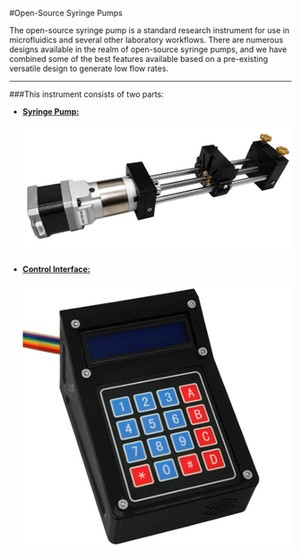 #Open-Source Syringe Pumps

 The open-source syringe pump is a standard research instrument for use in microfluidics and several other laboratory workflows. There are numerous designs available in the realm of open-source syringe pumps, and we have combined some of the best features available based on a pre-existing versatile design to generate low flow rates. 

___


###This instrument consists of two parts:



 * [**Syringe Pump:**](2_syringe-pump.md)
    
     [![](images/syringe-pump/syringe-pump.jpg)](2_syringe-pump.md)
 
 * [**Control Interface:**](3_control-interface.md)
     
     [![](images/control-interface/final.jpg)](3_control-interface.md)
